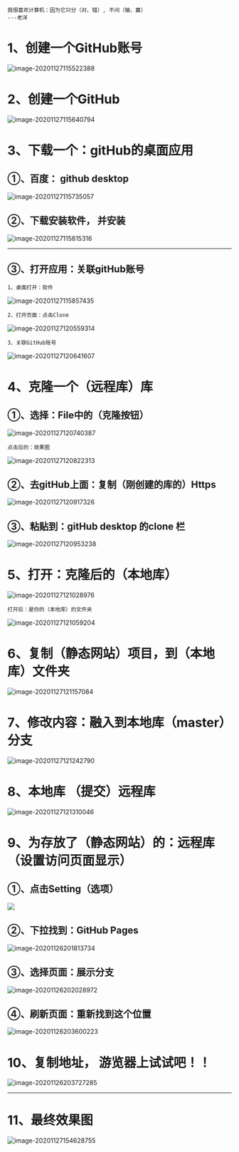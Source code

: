 ~~~
我很喜欢计算机：因为它只分（对、错）, 不问（输、赢）							      ---老洋
~~~



# 1、创建一个GitHub账号



![image-20201127115522388](https://gitee.com/sheep-are-flying-in-the-sky/my-picture/raw/master/picture/OqcI4DNAponeTf6.png)



# 2、创建一个GitHub

![image-20201127115640794](https://gitee.com/sheep-are-flying-in-the-sky/my-picture/raw/master/picture/cvIKVa5XsLCz4Hn.png)

# 3、下载一个：gitHub的桌面应用

## ①、百度： github desktop

![image-20201127115735057](https://gitee.com/sheep-are-flying-in-the-sky/my-picture/raw/master/picture/Db5EKouMXw4ichl.png)



## ②、下载安装软件， 并安装

![image-20201127115815316](https://gitee.com/sheep-are-flying-in-the-sky/my-picture/raw/master/picture/iTGALltq7UpWZJI.png)

---



## ③、打开应用：关联gitHub账号

~~~
1、桌面打开：软件
~~~

![image-20201127115857435](https://gitee.com/sheep-are-flying-in-the-sky/my-picture/raw/master/picture/LZf3rWBsj28o5ed.png)



~~~
2、打开页面：点击Clone
~~~

![image-20201127120559314](https://gitee.com/sheep-are-flying-in-the-sky/my-picture/raw/master/picture/peMHnw18TvLbsFE.png)

~~~
3、关联GitHub账号
~~~

![image-20201127120641607](https://gitee.com/sheep-are-flying-in-the-sky/my-picture/raw/master/picture/8ok9ptc7il3jQG5.png)



# 4、克隆一个（远程库）库

## ①、选择：File中的（克隆按钮）

![image-20201127120740387](https://gitee.com/sheep-are-flying-in-the-sky/my-picture/raw/master/picture/znP7pO2xS1JIXUE.png)

~~~
点击后的：效果图
~~~

![image-20201127120822313](https://gitee.com/sheep-are-flying-in-the-sky/my-picture/raw/master/picture/VF8xAmGj93pdzvB.png)

## ②、去gitHub上面：复制（刚创建的库的）Https

![image-20201127120917326](https://gitee.com/sheep-are-flying-in-the-sky/my-picture/raw/master/picture/9C5QhWwxZl3dtIV.png)





## ③、粘贴到：gitHub desktop 的clone 栏

![image-20201127120953238](https://gitee.com/sheep-are-flying-in-the-sky/my-picture/raw/master/picture/mb3arPyTi5Y9gJx.png)



# 5、打开：克隆后的（本地库）

![image-20201127121028976](https://gitee.com/sheep-are-flying-in-the-sky/my-picture/raw/master/picture/b91UEoCYHIPn5fi.png)



~~~
打开后：是你的（本地库）的文件夹
~~~

![image-20201127121059204](https://gitee.com/sheep-are-flying-in-the-sky/my-picture/raw/master/picture/fHnc7Aslx1ErSW9.png)



# 6、复制（静态网站）项目，到（本地库）文件夹

![image-20201127121157084](https://gitee.com/sheep-are-flying-in-the-sky/my-picture/raw/master/picture/Uzkr5XftK2nCHeY.png)



# 7、修改内容：融入到本地库（master）分支

![image-20201127121242790](https://gitee.com/sheep-are-flying-in-the-sky/my-picture/raw/master/picture/jBQU4pcYaMki8rx.png)



# 8、本地库 （提交）远程库

![image-20201127121310046](https://gitee.com/sheep-are-flying-in-the-sky/my-picture/raw/master/picture/iEoqvUQs1ureGfw.png)

# 9、为存放了（静态网站）的：远程库（设置访问页面显示）



## ①、点击Setting（选项）

![](https://gitee.com/sheep-are-flying-in-the-sky/my-picture/raw/master/picture/643a5c579272e82f.png)





## ②、下拉找到：GitHub Pages

![image-20201126201813734](https://gitee.com/sheep-are-flying-in-the-sky/my-picture/raw/master/picture/image-20201126201813734.png)

## ③、选择页面：展示分支

![image-20201126202028972](https://gitee.com/sheep-are-flying-in-the-sky/my-picture/raw/master/picture/image-20201126202028972.png)

## ④、刷新页面：重新找到这个位置

![image-20201126203600223](https://gitee.com/sheep-are-flying-in-the-sky/my-picture/raw/master/picture/image-20201126203600223.png)



# 10、复制地址， 游览器上试试吧！！

![image-20201126203727285](https://gitee.com/sheep-are-flying-in-the-sky/my-picture/raw/master/picture/image-20201126203727285.png)



---



# 11、最终效果图

![image-20201127154628755](https://gitee.com/sheep-are-flying-in-the-sky/my-picture/raw/master/picture/image-20201127154628755.png)



